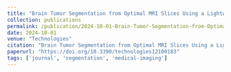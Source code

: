 ```yaml
---
title: "Brain Tumor Segmentation from Optimal MRI Slices Using a Lightweight U-Net"
collection: publications
permalink: /publication/2024-10-01-Brain-Tumor-Segmentation-from-Optimal-MRI-Slices-Using-a-Lightweight-U-Net
date: 2024-10-01
venue: "Technologies"
citation: "Brain Tumor Segmentation from Optimal MRI Slices Using a Lightweight U-Net. *Technologies*, 2024. https://doi.org/10.3390/technologies12100183"
paperurl: "https://doi.org/10.3390/technologies12100183"
tags: ['journal', 'segmentation', 'medical-imaging']
---
```

